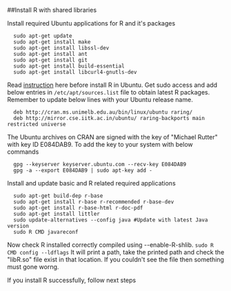 ##Install R with shared libraries

Install required Ubuntu applications for R and it's packages
```
  sudo apt-get update
  sudo apt-get install make
  sudo apt-get install libssl-dev
  sudo apt-get install ant
  sudo apt-get install git
  sudo apt-get install build-essential
  sudo apt-get install libcurl4-gnutls-dev
```

Read [instruction](http://cran.r-project.org/bin/linux/ubuntu/README) here before install R in Ubuntu. 
Get sudo access and add below entries in ```/etc/apt/sources.list``` file to obtain latest R packages. Remember to update below lines with your Ubuntu release name. 

```
  deb http://cran.ms.unimelb.edu.au/bin/linux/ubuntu raring/
  deb http://mirror.cse.iitk.ac.in/ubuntu/ raring-backports main restricted universe
```
The Ubuntu archives on CRAN are signed with the key of "Michael Rutter" with key ID E084DAB9.  To add the key to your
system with below commands
```
  gpg --keyserver keyserver.ubuntu.com --recv-key E084DAB9
  gpg -a --export E084DAB9 | sudo apt-key add -
```
Install and update basic and R related required applications 
```
  sudo apt-get build-dep r-base
  sudo apt-get install r-base r-recommended r-base-dev
  sudo apt-get install r-base-html r-doc-pdf
  sudo apt-get install littler
  sudo update-alternatives --config java #Update with latest Java version
  sudo R CMD javareconf
```
Now check R installed correctly compiled using --enable-R-shlib. ```sudo R CMD config --ldflags``` It will print a path, take the printed path and check the "libR.so" file exist in that location. If you couldn't see the file then something must gone worng.

If you install R successfully, follow next steps



